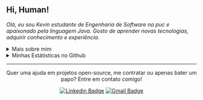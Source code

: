 <!--
![Imagem topo](./.github/assets/images/topo.png)
-->

<h2 align="left">
  Hi, Human!
</h2>

<p align="left">
  <em>
      Olá, eu sou Kevin estudante de Engenharia de Software na puc e apaixonado pela linguagem Java. Gosto de aprender novas tecnologias, adquirir conhecimento e experiência.
  </em>
<p/>

<details>
  <summary>Mais sobre mim</summary>
  <ul>
    <li>🎓 Engenharia de Sofware | PUC </li>
    <li>📚 Estudando Dev. Java EE | Algoritmos | Matemática | Inglês | Engenharia</li>
  </ul>
</details>

<details>
  <summary>Minhas Estátisticas no Github</summary>
  <p>
    <img src="https://github-readme-stats.vercel.app/api/top-langs?locale=pt-br&username=Kevin-dev-java&theme=radical" alt="Techs utilizadas nos projetos" />
    <img src="https://github-readme-stats.vercel.app/api?locale=pt-br&username=Kevin-dev-java&theme=radical&show_icons=true&include_all_commits=true" alt="Estátisticas Gerais" />
  </p>
</details>

<hr/>

<p align="center">
  Quer uma ajuda em projetos open-source, me contratar ou apenas bater um papo? Entre em contato comigo!
<p/>

<div align="center">


  [![Linkedin Badge](https://img.shields.io/badge/-Carlos%20Mesquita-4000FF?logo=Linkedin&logoColor=white)](https://www.linkedin.com/in/kevin-dev-java/)
  [![Gmail Badge](https://img.shields.io/badge/-carlosmesquita156@gmail.com-4000FF?logo=Gmail&logoColor=white)](mailto:kivim2018@gmail.com)
  
</div>

<!--
![Imagem Rodape](./.github/assets/images/rodape.png)
-->
